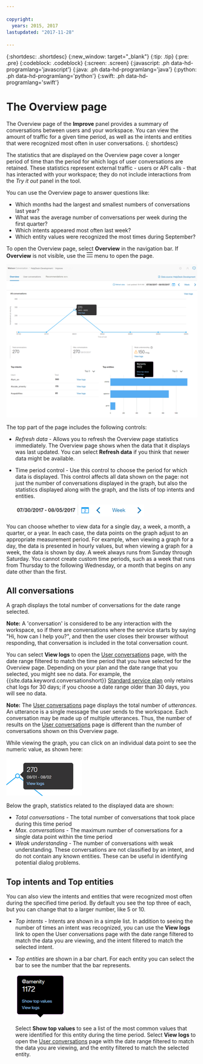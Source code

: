 ```yaml
---

copyright:
  years: 2015, 2017
lastupdated: "2017-11-28"

---
```


{:shortdesc: .shortdesc}
{:new_window: target="_blank"}
{:tip: .tip}
{:pre: .pre}
{:codeblock: .codeblock}
{:screen: .screen}
{:javascript: .ph data-hd-programlang='javascript'}
{:java: .ph data-hd-programlang='java'}
{:python: .ph data-hd-programlang='python'}
{:swift: .ph data-hd-programlang='swift'}

# The Overview page

The Overview page of the **Improve** panel provides a summary of conversations between users and your workspace. You can view the amount of traffic for a given time period, as well as the intents and entities that were recognized most often in user conversations.
{: shortdesc}

The statistics that are displayed on the Overview page cover a longer period of time than the period for which logs of user conversations are retained. These statistics represent external traffic - users or API calls - that has interacted with your workspace; they do not include interactions from the *Try it out* panel in the tool.

You can use the Overview page to answer questions like:

* Which months had the largest and smallest numbers of conversations last year?
* What was the average number of conversations per week during the first quarter?
* Which intents appeared most often last week?
* Which entity values were recognized the most times during September?

To open the Overview page, select **Overview** in the navigation bar. If **Overview** is not visible, use the ![Menu](images/Menu_16.png) menu to open the page.

  ![Overview page](images/oview.png)

The top part of the page includes the following controls:

* *Refresh data* - Allows you to refresh the Overview page statistics immediately. The Overview page shows when the data that it displays was last updated. You can select **Refresh data** if you think that newer data might be available.
* Time period control - Use this control to choose the period for which data is displayed.  This control affects all data shown on the page: not just the number of conversations displayed in the graph, but also the statistics displayed along with the graph, and the lists of top intents and entities.

  ![Time period control](images/oview-time.png)

You can choose whether to view data for a single day, a week, a month, a quarter, or a year.  In each case, the data points on the graph adjust to an appropriate measurement period.  For example, when viewing a graph for a day, the data is presented in hourly values, but when viewing a graph for a week, the data is shown by day.  A week always runs from Sunday through Saturday.  You cannot create custom time periods, such as a week that runs from Thursday to the following Wednesday, or a month that begins on any date other than the first.

## All conversations

A graph displays the total number of conversations for the date range selected.

**Note:** A 'conversation' is considered to be any interaction with the workspace, so if there are conversations where the service starts by saying "Hi, how can I help you?", and then the user closes their browser without responding, that conversation is included in the total conversation count.

You can select **View logs** to open the [User conversations](logs_convo.html) page, with the date range filtered to match the time period that you have selected for the Overview page. Depending on your plan and the date range that you selected, you might see no data. For example, the {{site.data.keyword.conversationshort}} [Standard service plan](logs_convo.html#log-limits) only retains chat logs for 30 days; if you choose a date range older than 30 days, you will see no data.

**Note:** The [User conversations](logs_convo.html) page displays the total number of *utterances*. An utterance is a single message the user sends to the workspace. Each conversation may be made up of multiple utterances. Thus, the number of results on the [User conversations](logs_convo.html) page is different than the number of conversations shown on this Overview page.

While viewing the graph, you can click on an individual data point to see the numeric value, as shown here:

![Single data point](images/oview-point.png)

Below the graph, statistics related to the displayed data are shown:

* *Total conversations* - The total number of conversations that took place during this time period
* *Max. conversations* - The maximum number of conversations for a single data point within the time period
* *Weak understanding* - The number of conversations with weak understanding. These conversations are not classified by an intent, and do not contain any known entities. These can be useful in identifying potential dialog problems.

## Top intents and Top entities

You can also view the intents and entities that were recognized most often during the specified time period. By default you see the top three of each, but you can change that to a larger number, like 5 or 10.

* *Top intents* - Intents are shown in a simple list.  In addition to seeing the number of times an intent was recognized, you can use the **View logs** link to open the User conversations page with the date range filtered to match the data you are viewing, and the intent filtered to match the selected intent.

* *Top entities* are shown in a bar chart. For each entity you can select the bar to see the number that the bar represents.

  ![Entity data balloon](images/oview-entity.png)

  Select **Show top values** to see a list of the most common values that were identified for this entity during the time period. Select **View logs** to open the [User conversations](logs_convo.html) page with the date range filtered to match the data you are viewing, and the entity filtered to match the selected entity.
